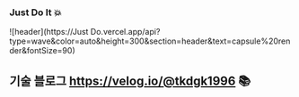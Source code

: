 ### Just Do It 💥
![header](https://Just Do.vercel.app/api?type=wave&color=auto&height=300&section=header&text=capsule%20render&fontSize=90)

## 기술 블로그 https://velog.io/@tkdgk1996 📚

<!--
**updownpark2/updownpark2** is a ✨ _special_ ✨ repository because its `README.md` (this file) appears on your GitHub profile.

Here are some ideas to get you started:

- 🔭 I’m currently working on ...
- 🌱 I’m currently learning ...JS,React
- 👯 I’m looking to collaborate on ...
- 🤔 I’m looking for help with ...
- 💬 Ask me about ...
- 📫 How to reach me: ...
- 😄 Pronouns: ...
- ⚡ Fun fact: ...
-->


